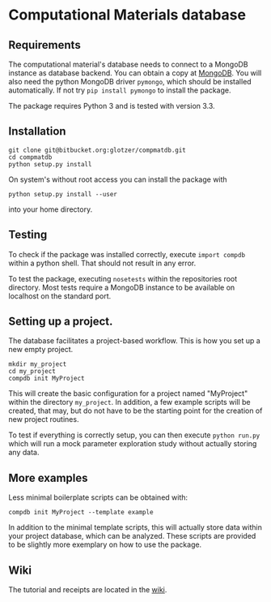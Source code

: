 # Computational Materials database

## Requirements
  
The computational material's database needs to connect to a MongoDB instance as database backend.
You can obtain a copy at [MongoDB](http://www.mongodb.org).
You will also need the python MongoDB driver `pymongo`, which should be installed automatically.
If not try `pip install pymongo` to install the package.

The package requires Python 3 and is tested with version 3.3.

## Installation

    git clone git@bitbucket.org:glotzer/compmatdb.git
    cd compmatdb
    python setup.py install

On system's without root access you can install the package with
  
    python setup.py install --user

into your home directory.

## Testing

To check if the package was installed correctly, execute `import compdb` within a python shell.
That should not result in any error.

To test the package, executing `nosetests` within the repositories root directory.
Most tests require a MongoDB instance to be available on localhost on the standard port.

## Setting up a project.

The database facilitates a project-based workflow.
This is how you set up a new empty project.

    mkdir my_project
    cd my_project
    compdb init MyProject

This will create the basic configuration for a project named "MyProject" within the directory `my_project`.
In addition, a few example scripts will be created, that may, but do not have to be the starting point for the creation of new project routines.

To test if everything is correctly setup, you can then execute `python run.py` which will run a mock parameter exploration study without actually storing any data.

## More examples

Less minimal boilerplate scripts can be obtained with:

    compdb init MyProject --template example

In addition to the minimal template scripts, this will actually store data within your project database, which can be analyzed.
These scripts are provided to be slightly more exemplary on how to use the package.

## Wiki

The tutorial and receipts are located in the [wiki](https://bitbucket.org/glotzer/compmatdb/wiki).